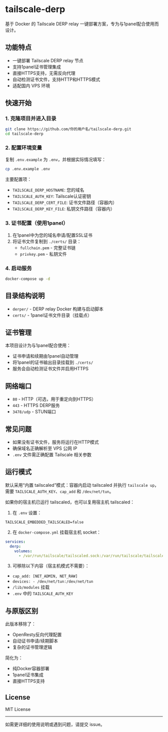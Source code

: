# tailscale-derp

基于 Docker 的 Tailscale DERP relay 一键部署方案，专为与1panel配合使用而设计。

## 功能特点
- 一键部署 Tailscale DERP relay 节点
- 支持1panel证书管理集成
- 直接HTTPS支持，无需反向代理
- 自动检测证书文件，支持HTTP和HTTPS模式
- 适配国内 VPS 环境

## 快速开始

### 1. 克隆项目并进入目录
```bash
git clone https://github.com/你的用户名/tailscale-derp.git
cd tailscale-derp
```

### 2. 配置环境变量
复制 `.env.example` 为 `.env`，并根据实际情况填写：
```bash
cp .env.example .env
```

主要配置项：
- `TAILSCALE_DERP_HOSTNAME`: 您的域名
- `TAILSCALE_AUTH_KEY`: Tailscale认证密钥
- `TAILSCALE_DERP_CERT_FILE`: 证书文件路径（容器内）
- `TAILSCALE_DERP_KEY_FILE`: 私钥文件路径（容器内）

### 3. 证书配置（使用1panel）
1. 在1panel中为您的域名申请/配置SSL证书
2. 将证书文件复制到 `./certs/` 目录：
   - `fullchain.pem` - 完整证书链
   - `privkey.pem` - 私钥文件

### 4. 启动服务
```bash
docker-compose up -d
```

## 目录结构说明
- `derper/` - DERP relay Docker 构建与启动脚本  
- `certs/` - 1panel证书文件目录（挂载点）

## 证书管理
本项目设计为与1panel配合使用：
- 证书申请和续期由1panel自动管理
- 将1panel的证书输出目录挂载到 `./certs/`
- 服务会自动检测证书文件并启用HTTPS

## 网络端口
- `80` - HTTP（可选，用于重定向到HTTPS）
- `443` - HTTPS DERP服务
- `3478/udp` - STUN端口

## 常见问题
- 如果没有证书文件，服务将运行在HTTP模式
- 确保域名正确解析至 VPS 公网 IP
- `.env` 文件需正确配置 Tailscale 相关参数

## 运行模式

默认采用“内置 tailscaled”模式：容器内启动 tailscaled 并执行 `tailscale up`，需要 `TAILSCALE_AUTH_KEY`、`cap_add` 和 `/dev/net/tun`。

如果你的宿主机已运行 tailscaled，也可以复用宿主机 tailscaled：

1) 在 `.env` 设置：
```
TAILSCALE_EMBEDDED_TAILSCALED=false
```

2) 在 `docker-compose.yml` 挂载宿主机 socket：
```yaml
services:
  derp:
    volumes:
      - /var/run/tailscale/tailscaled.sock:/var/run/tailscale/tailscaled.sock:ro
```

3) 可移除以下内容（宿主机模式不需要）：
- `cap_add: [NET_ADMIN, NET_RAW]`
- `devices: - /dev/net/tun:/dev/net/tun`
- `/lib/modules` 挂载
- `.env` 中的 `TAILSCALE_AUTH_KEY`

## 与原版区别
此版本移除了：
- OpenResty反向代理配置
- 自动证书申请/续期脚本
- 复杂的证书管理逻辑

简化为：
- 纯Docker容器部署
- 1panel证书集成
- 直接HTTPS支持

## License
MIT License

---

如需更详细的使用说明或遇到问题，请提交 issue。
